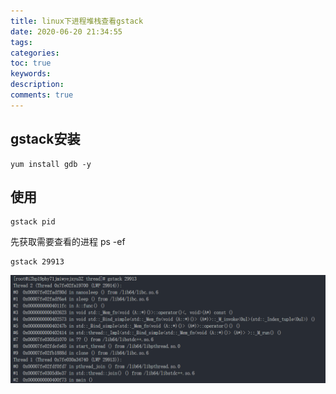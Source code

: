 ```yaml
---
title: linux下进程堆栈查看gstack
date: 2020-06-20 21:34:55
tags:
categories:
toc: true
keywords:
description:
comments: true
---
```


## gstack安装

```shell
yum install gdb -y
```

## 使用

```shell
gstack pid
```

先获取需要查看的进程 ps -ef

```shell
gstack 29913
```

![image-20200620214020985](linux%E4%B8%8B%E8%BF%9B%E7%A8%8B%E5%A0%86%E6%A0%88%E6%9F%A5%E7%9C%8Bgstack/image-20200620214020985.png)